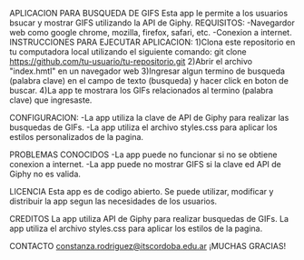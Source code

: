 APLICACION PARA BUSQUEDA DE GIFS
Esta app le permite a los usuarios bsucar y mostrar GIFS utilizando la API de Giphy.
REQUISITOS:
-Navegardor web como google chrome, mozilla, firefox, safari, etc.
-Conexion a internet.
INSTRUCCIONES PARA EJECUTAR APLICACION:
1)Clona este repositorio en tu computadora local utilizando el siguiente comando: git clone https://github.com/tu-usuario/tu-repositorio.git
2)Abrir el archivo "index.hmtl" en un navegador web
3)Ingresar algun termino de busqueda (palabra clave) en el campo de texto (busqueda) y hacer click en boton de buscar.
4)La app te mostrara los GIFs relacionados al termino (palabra clave) que ingresaste.

CONFIGURACION:
-La app utiliza la clave de API de Giphy para realizar las busquedas de GIFs.
-La app utiliza el archivo styles.css para aplicar los estilos personalizados de la pagina.

PROBLEMAS CONOCIDOS
-La app puede no funcionar si no se obtiene conexion a internet.
-La app puede no mostrar GIFS si la clave ed API de Giphy no es valida.

LICENCIA
Esta app es de codigo abierto. Se puede utilizar, modificar y distribuir la app segun las necesidades de los usuarios.

CREDITOS
La app utiliza API de Giphy para realizar busquedas de GIFs.
La app utiliza el archivo styles.css para aplicar los estilos de la pagina.

CONTACTO
constanza.rodriguez@itscordoba.edu.ar
¡MUCHAS GRACIAS!
